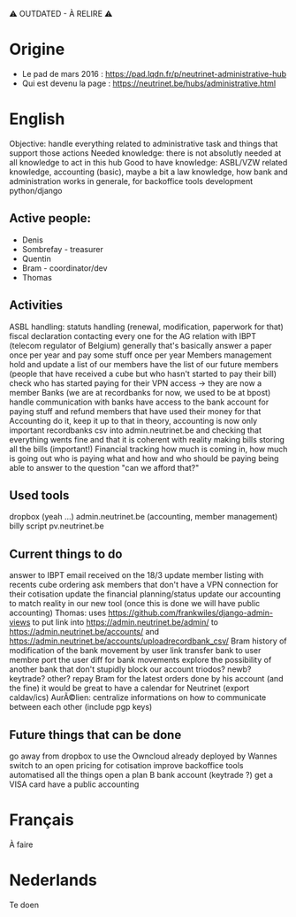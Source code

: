 <!-- TITLE: hub admin -->
<!-- SUBTITLE: Administration - Bestuur - Office -->

:warning:  OUTDATED - À RELIRE :warning: 
# Origine
* Le pad de mars 2016 : https://pad.lqdn.fr/p/neutrinet-administrative-hub
* Qui est devenu la page : https://neutrinet.be/hubs/administrative.html

# English

Objective: handle everything related to administrative task and things that support those actions
Needed knowledge: there is not absolutly needed at all knowledge to act in this hub
Good to have knowledge: ASBL/VZW related knowledge, accounting (basic), maybe a bit a law knowledge, how bank and administration works in generale, for backoffice tools development python/django

## Active people:

* Denis
* Sombrefay - treasurer
* Quentin
* Bram - coordinator/dev
* Thomas

## Activities

ASBL handling:
		statuts handling (renewal, modification, paperwork for that)
		fiscal declaration
		contacting every one for the AG
relation with IBPT (telecom regulator of Belgium)
		generally that's basically answer a paper once per year and pay some stuff once per year
Members management
		hold and update a list of our members
		have the list of our future members (people that have received a cube but who hasn't started to pay their bill)
		check who has started paying for their VPN access -> they are now a member
Banks (we are at recordbanks for now, we used to be at bpost)
		handle communication with banks
		have access to the bank account for paying stuff and refund members that have used their money for that
Accounting
		do it, keep it up to that
		in theory, accounting is now only important recordbanks csv into admin.neutrinet.be and checking that everything wents fine and that it is coherent with reality
		making bills
		storing all the bills (important!)
Financial tracking
		how much is coming in, how much is going out
		who is paying what and how and who should be paying
		being able to answer to the question "can we afford that?"

## Used tools

dropbox (yeah ...)
admin.neutrinet.be (accounting, member management)
billy script
pv.neutrinet.be

## Current things to do

answer to IBPT email received on the 18/3
update member listing with recents cube ordering
ask members that don't have a VPN connection for their cotisation
update the financial planning/status
update our accounting to match reality in our new tool (once this is done we will have public accounting)
Thomas: uses https://github.com/frankwiles/django-admin-views to put link into https://admin.neutrinet.be/admin/ to https://admin.neutrinet.be/accounts/ and https://admin.neutrinet.be/accounts/uploadrecordbank_csv/
Bram history of modification of the bank movement by user
link transfer bank to user membre
port the user diff for bank movements
explore the possibility of another bank that don't stupidly block our account
		triodos?
		newb?
		keytrade?
		other?
repay Bram for the latest orders done by his account (and the fine)
it would be great to have a calendar for Neutrinet (export caldav/ics)
AurÃ©lien: centralize informations on how to communicate between each other (include pgp keys)

## Future things that can be done

go away from dropbox to use the Owncloud already deployed by Wannes
switch to an open pricing for cotisation
improve backoffice tools
automatised all the things
open a plan B bank account (keytrade ?)
get a VISA card
have a public accounting

# Français
À faire

# Nederlands
Te doen